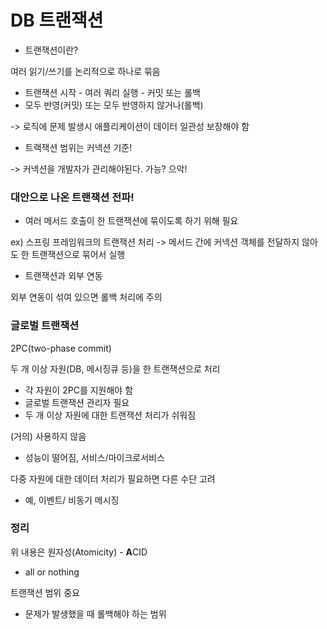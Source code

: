 # DB 트랜잭션
- 트랜잭션이란?

여러 읽기/쓰기를 논리적으로 하나로 묶음
- 트랜잭션 시작 - 여러 쿼리 실행 - 커밋 또는 롤백
- 모두 반영(커밋) 또는 모두 반영하지 않거나(롤백)

-> 로직에 문제 발생시 애플리케이션이 데이터 일관성 보장해야 함

- 트랙잭션 범위는 커넥션 기준!

-> 커넥션을 개발자가 관리해야된다. 가능? 으악!

### 대안으로 나온 **트랜잭션 전파!**

- 여러 메서드 호출이 한 트랜잭션에 묶이도록 하기 위해 필요

ex) 스프링 프레임워크의 트랜잭션 처리
-> 메서드 간에 커넥션 객체를 전달하지 않아도 한 트랜잭션으로 묶어서 실행

- 트랜잭션과 외부 연동

외부 연동이 섞여 있으면 롤백 처리에 주의

### 글로벌 트랜잭션
2PC(two-phase commit)

두 개 이상 자원(DB, 메시징큐 등)을 한 트랜잭션으로 처리

- 각 자원이 2PC를 지원해야 함
- 글로벌 트랜잭션 관리자 필요
- 두 개 이상 자원에 대한 트랜잭션 처리가 쉬워짐

(거의) 사용하지 않음
- 성능이 떨어짐, 서비스/마이크로서비스
  
다중 자원에 대한 데이터 처리가 필요하면 다른 수단 고려
- 예, 이벤트/ 비동기 메시징

### 정리
위 내용은 원자성(Atomicity) - **A**CID
- all or nothing

트랜잭션 범위 중요
- 문제가 발생했을 때 롤백해야 하는 범위

